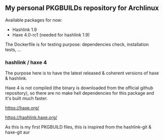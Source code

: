 
## My personal PKGBUILDs repository for Archlinux

Available packages for now:

* Hashlink 1.9
* Haxe 4.0-rc1 (needed for hashlink 1.9)

The Dockerfile is for testing purpose: dependencies check, installation tests, ...

### hashlink / haxe 4

The purpose here is to have the latest released & coherent versions of haxe & hashlink.

Haxe 4 is not compiled (the binary is downloaded from the official github repository), so there are no make hell dependencies for this package and it's built much faster.

https://haxe.org/

https://hashlink.haxe.org/

As this is my first PKGBUILD files, this is inspired from the hashlink-git & haxe-git aur
